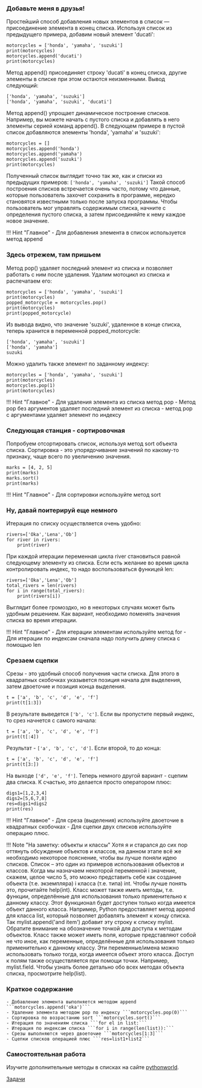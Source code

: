 ### Добавьте меня в друзья!
Простейший способ добавления новых элементов в список — присоединение элемента в конец списка. Используя список из предыдущего примера, добавим новый элемент 'ducati':
```
motorcycles = ['honda', 'yamaha', 'suzuki']
print(motorcycles)
motorcycles.append('ducati')
print(motorcycles)
```
Метод append() присоединяет строку 'ducati' в конец списка, другие
элементы в списке при этом остаются неизменными. Вывод следующий:
```
['honda', 'yamaha', 'suzuki']
['honda', 'yamaha', 'suzuki', 'ducati']
```
Метод append() упрощает динамическое построение списков. Например, вы можете начать с пустого списка и добавлять в него элементы серией команд append(). В следующем примере в пустой список добавляются элементы 'honda', 'yamaha' и 'suzuki':
```
motorcycles = []
motorcycles.append('honda')
motorcycles.append('yamaha')
motorcycles.append('suzuki')
print(motorcycles)
```
Полученный список выглядит точно так же, как и списки из предыдущих примеров: ```['honda', 'yamaha', 'suzuki']```
Такой способ построения списков встречается очень часто, потому что данные, которые пользователь захочет сохранить в программе, нередко становятся известными только после запуска программы. Чтобы пользователь мог управлять содержимым списка, начните с определения пустого списка, а затем присоединяйте к нему каждое новое значение.   

!!! Hint "Главное"
    - Для добавления элемента в список используется метод append

### Здесь отрежем, там пришьем 

Метод pop() удаляет последний элемент из списка и позволяет работать с ним после удаления. Удалим мотоцикл из списка и распечатаем его:
```
motorcycles = ['honda', 'yamaha', 'suzuki']
print(motorcycles)
popped_motorcycle = motorcycles.pop()
print(motorcycles)
print(popped_motorcycle)
```

Из вывода видно, что значение 'suzuki', удаленное в конце списка, теперь хранится в переменной popped_motorcycle:
```
['honda', 'yamaha', 'suzuki']
['honda', 'yamaha']
suzuki
```
Можно удалить также элемент по заданному индексу:
```
motorcycles = ['honda', 'yamaha', 'suzuki']
print(motorcycles)
motorcycles.pop(1)
print(motorcycles)
```

!!! Hint "Главное"
	- Для удаления элемента из списка метод pop
	- Метод pop без аргументов удаляет последний элемент из списка
	- метод pop с аргументами удаляет элемент по индексу
	
### Следующая станция - сортировочная

Попробуем отсортировать список, используя метод sort объекта списка. Сортировка - это упорядочивание значений по какому-то признаку, чаще всего по увеличению значения. 
```
marks = [4, 2, 5]
print(marks)
marks.sort()
print(marks)
```

!!! Hint "Главное"
	- Для сортировки используйте метод sort

### Ну, давай поитерируй еще немного

Итерация по списку осуществляется очень удобно:
```
rivers=['Oka','Lena','Ob']
for river in rivers:
    print(river)
```	
При каждой итерации переменная цикла river становиться равной следующему элементу из списка. Если есть желание во время цикла контролировать индекс, то надо воспользоваться функицей len:
```
rivers=['Oka','Lena','Ob']
total_rivers = len(rivers)
for i in range(total_rivers):
    print(rivers[i])
```	
Выглядит более громоздко, но в некоторых случаях может быть удобным решением. Как вариант, необходимо поменять значения списка во время итерации.

!!! Hint "Главное"
	- Для итерации элементам используйте метод for
	- Для итерации по индексам сначала надо получить длину списка с помощью len 

### Срезаем сцепки

Срезы - это удобный способ получения части списка. Для этого в квадратных скобочках указывется позиция начала для выделения, затем двоеточие и позиция конца выделения.

```
t = ['a', 'b', 'c', 'd', 'e', 'f']
print(t[1:3])
```

В результате выведется ```['b', 'c']```. Если вы пропустите первый индекс, то срез начнется с самого начала:
 
```
t = ['a', 'b', 'c', 'd', 'e', 'f']
print(t[:4])
```

Результат - ```['a', 'b', 'c', 'd']```. Если второй, то до конца:

```
t = ['a', 'b', 'c', 'd', 'e', 'f']
print(t[3:])
```

На выходе ```['d', 'e', 'f']```. 
Теперь немного другой вариант - сцепим два списка. К счастью, это делается просто оператором плюс:

```
digs1=[1,2,3,4]
digs2=[5,6,7,8]
res=digs1+digs2
print(res)
```

!!! Hint "Главное"
	- Для среза (выделения) используйте двоеточие в квадратных скобочках
	- Для сцепки двух списков используйте операцию плюс.

!!! Note "На заметку: объекты и классы"
	Хотя я и старался до сих пор оттянуть обсуждение объектов и классов, на данном этапе всё же необходимо некоторое пояснение, чтобы вы лучше поняли идею списков. Список – это один из примеров использования объектов и классов. Когда мы назначаем некоторой переменной i значение, скажем, целое число 5, это можно представить себе как создание объекта (т.е. экземпляра) i класса (т.е. типа) int. Чтобы лучше понять это, прочитайте help(int). Класс может также иметь методы, т.е. функции, определённые для использования только применительно к данному классу. Этот функционал будет доступен только когда имеется объект данного класса. Например, Python предоставляет метод append для класса list, который позволяет добавлять элемент к концу списка. Так mylist.append('and item') добавит эту строку к списку mylist. Обратите внимание на обозначение точкой для доступа к методам объектов. Класс также может иметь поля, которые представляют собой не что иное, как переменные, определённые для использования только применительно к данному классу. Эти переменные/имена можно использовать только тогда, когда имеется объект этого класса. Доступ к полям также осуществляется при помощи точки. Например, mylist.field. Чтобы узнать более детально обо всех методах объекта списка, просмотрите help(list).

### Краткое содержание

	- Добавление элемента выполняется методом append ```motorcycles.append('oka')```    
	- Удаление элемента методом pop по индексу ```motorcycles.pop(0)```    
	- Сортировка по возрастанию sort ```motorcycles.sort()```    
	- Итерация по значениям списка ```for el in list:```    
	- Итерация по индексам списка ```for i in range(len(list)):```    
	- Срезы выполняются через двоеточие ```motorcycles[1:3]```    
	- Сцепки списков операцией плюс ```res=list1+list2```    

### Самостоятельная работа

Изучите дополнительные методы в списках на сайте [pythonworld](https://pythonworld.ru/tipy-dannyx-v-python/spiski-list-funkcii-i-metody-spiskov.html).

[Задачи](../../../tasks/p2/t2)